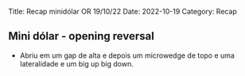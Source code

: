 Title: Recap minidólar OR 19/10/22
Date: 2022-10-19
Category: Recap

## Mini dólar - opening reversal

* Abriu em um gap de alta e depois um microwedge de topo e uma lateralidade e um big up big down.
